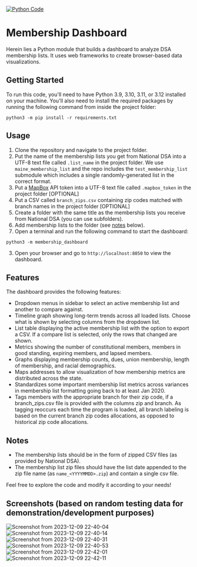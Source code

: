 [![Python Code](https://github.com/MaineDSA/membership_dashboard/actions/workflows/lint-python.yml/badge.svg)](https://github.com/MaineDSA/membership_dashboard/actions/workflows/lint-python.yml)

# Membership Dashboard

Herein lies a Python module that builds a dashboard to analyze DSA membership lists.
It uses web frameworks to create browser-based data visualizations.

## Getting Started

To run this code, you'll need to have Python 3.9, 3.10, 3.11, or 3.12 installed on your machine. You'll also need to install the required packages by running the following command from inside the project folder:

```shell
python3 -m pip install -r requirements.txt
```

## Usage

1. Clone the repository and navigate to the project folder.
2. Put the name of the membership lists you get from National DSA into a UTF-8 text file called `.list_name` in the project folder. We use `maine_membership_list` and the repo includes the `test_membership_list` submodule which includes a single randomly-generated list in the correct format.
3. Put a [MapBox](https://www.mapbox.com/) API token into a UTF-8 text file called `.mapbox_token` in the project folder [OPTIONAL]
4. Put a CSV called `branch_zips.csv` containing zip codes matched with branch names in the project folder [OPTIONAL]
5. Create a folder with the same title as the membership lists you receive from National DSA (you can use subfolders).
6. Add membership lists to the folder (see [notes](#notes) below).
7. Open a terminal and run the following command to start the dashboard:

```shell
python3 -m membership_dashboard
```

3. Open your browser and go to `http://localhost:8050` to view the dashboard.

## Features

The dashboard provides the following features:

- Dropdown menus in sidebar to select an active membership list and another to compare against.
- Timeline graph showing long-term trends across all loaded lists. Choose what is shown by selecting columns from the dropdown list.
- List table displaying the active membership list with the option to export a CSV. If a compare list is selected, only the rows that changed are shown.
- Metrics showing the number of constitutional members, members in good standing, expiring members, and lapsed members.
- Graphs displaying membership counts, dues, union membership, length of membership, and racial demographics.
- Maps addresses to allow visualization of how membership metrics are distributed across the state.
- Standardizes some important membership list metrics across variances in membership list formatting going back to at least Jan 2020.
- Tags members with the appropriate branch for their zip code, if a branch_zips.csv file is provided with the columns zip and branch. As tagging reoccurs each time the program is loaded, all branch labeling is based on the current branch zip codes allocations, as opposed to historical zip code allocations.

## Notes

- The membership lists should be in the form of zipped CSV files (as provided by National DSA).
- The membership list zip files should have the list date appended to the zip file name (as `name_<YYYYMMDD>.zip`) and contain a single csv file.

Feel free to explore the code and modify it according to your needs!

## Screenshots (based on random testing data for demonstration/development purposes)
![Screenshot from 2023-12-09 22-40-04](https://github.com/MaineDSA/MembershipDashboard/assets/1916835/a9dadd59-e995-4a4b-b732-88f94e157e84)
![Screenshot from 2023-12-09 22-40-14](https://github.com/MaineDSA/MembershipDashboard/assets/1916835/c179e4ae-b300-4131-9647-f5df9be6511e)
![Screenshot from 2023-12-09 22-40-31](https://github.com/MaineDSA/MembershipDashboard/assets/1916835/294e89d5-2d65-4156-b8f5-7fd170d457c1)
![Screenshot from 2023-12-09 22-40-53](https://github.com/MaineDSA/MembershipDashboard/assets/1916835/30895742-4fda-43d1-a66c-729da1193a4a)
![Screenshot from 2023-12-09 22-42-01](https://github.com/MaineDSA/MembershipDashboard/assets/1916835/f0be090b-4188-439f-8b27-b4e567bb81c7)
![Screenshot from 2023-12-09 22-42-11](https://github.com/MaineDSA/MembershipDashboard/assets/1916835/b6449275-6c87-445e-bda9-47591d430c97)

